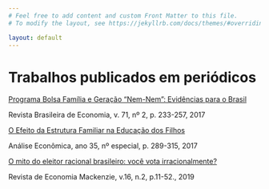 ```yaml
---
# Feel free to add content and custom Front Matter to this file.
# To modify the layout, see https://jekyllrb.com/docs/themes/#overriding-theme-defaults

layout: default
---
```


# Trabalhos publicados em periódicos

[Programa Bolsa Família e Geração “Nem-Nem”: Evidências para o Brasil](https://www.scielo.br/pdf/rbe/v71n2/0034-7140-rbe-71-02-0233.pdf)

Revista Brasileira de Economia, v. 71, nº 2, p. 233-257, 2017

[O Efeito da Estrutura Familiar na Educação dos Filhos](https://seer.ufrgs.br/AnaliseEconomica/article/view/60036/42805)

Análise Econômica, ano 35, nº especial, p. 289-315, 2017

[O mito do eleitor racional brasileiro: você vota irracionalmente?](http://editorarevistas.mackenzie.br/index.php/rem/article/view/11966)

Revista de Economia Mackenzie, v.16, n.2, p.11-52., 2019
